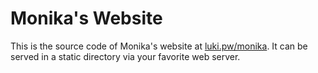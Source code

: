 # Monika's Website

This is the source code of Monika's website at [luki.pw/monika](https://luki.pw/monika).
It can be served in a static directory via your favorite web server.
